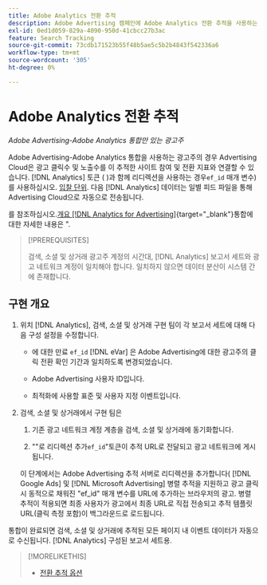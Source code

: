 ```yaml
---
title: Adobe Analytics 전환 추적
description: Adobe Advertising 캠페인에 Adobe Analytics 전환 추적을 사용하는 방법에 대해 알아봅니다.
exl-id: 0ed1d059-829a-4090-950d-41cbcc27b3ac
feature: Search Tracking
source-git-commit: 73cdb171523b55f48b5ae5c5b2b4843f542336a6
workflow-type: tm+mt
source-wordcount: '305'
ht-degree: 0%

---
```


# Adobe Analytics 전환 추적

*Adobe Advertising-Adobe Analytics 통합만 있는 광고주*

Adobe Advertising-Adobe Analytics 통합을 사용하는 광고주의 경우 Advertising Cloud은 광고 클릭수 및 노출수를 이 추적한 사이트 참여 및 전환 지표와 연결할 수 있습니다. [!DNL Analytics] 토큰 ( )과 함께 리디렉션을 사용하는 경우`ef_id` 매개 변수)를 사용하십시오. [입찰 단위](/help/search-social-commerce/glossary.md#a-b). 다음 [!DNL Analytics] 데이터는 일별 피드 파일을 통해 Advertising Cloud으로 자동으로 전송됩니다.

를 참조하십시오.[개요 [!DNL Analytics for Advertising]](https://experienceleague.adobe.com/docs/advertising-cloud/dsp/integrations/analytics/overview.html){target="_blank"}통합에 대한 자세한 내용은 &quot;.

>[!PREREQUISITES]
>
> 검색, 소셜 및 상거래 광고주 계정의 시간대, [!DNL Analytics] 보고서 세트와 광고 네트워크 계정이 일치해야 합니다. 일치하지 않으면 데이터 분산이 시스템 간에 존재합니다.

## 구현 개요

1. 위치 [!DNL Analytics], 검색, 소셜 및 상거래 구현 팀이 각 보고서 세트에 대해 다음 구성 설정을 수정합니다.

   * 에 대한 만료 `ef_id` [!DNL eVar] 은 Adobe Advertising에 대한 광고주의 클릭 전환 확인 기간과 일치하도록 변경되었습니다.

   * Adobe Advertising 사용자 ID입니다.

   * 최적화에 사용할 표준 및 사용자 지정 이벤트입니다.

1. 검색, 소셜 및 상거래에서 구현 팀은

   1. 기존 광고 네트워크 계정 계층을 검색, 소셜 및 상거래에 동기화합니다.

   1. &quot;&quot;로 리디렉션 추가`ef_id`&quot;토큰이 추적 URL로 전달되고 광고 네트워크에 게시됩니다.

   이 단계에서는 Adobe Advertising 추적 서버로 리디렉션을 추가합니다( [!DNL Google Ads] 및 [!DNL Microsoft Advertising] 병렬 추적을 지원하고 광고 클릭 시 동적으로 채워진 &quot;ef_id&quot; 매개 변수를 URL에 추가하는 브라우저의 광고. 병렬 추적이 적용되면 최종 사용자가 광고에서 최종 URL로 직접 전송되고 추적 템플릿 URL(클릭 측정 포함)이 백그라운드로 로드됩니다.

통합이 완료되면 검색, 소셜 및 상거래에 추적된 모든 페이지 내 이벤트 데이터가 자동으로 수신됩니다. [!DNL Analytics] 구성된 보고서 세트용.

>[!MORELIKETHIS]
>
>* [전환 추적 옵션](conversion-tracking-about.md)
